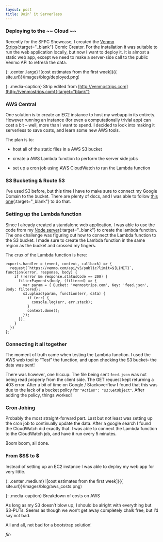 ```yaml
---
layout: post
title: Doin’ it Serverless
---
```


### Deploying to the ~~ Cloud ~~

Recently for the SFPC Showcase, I created the [Venmo Strips](http://danielgorelick.com/#venmobots){:target="_blank"} Comic Creator. For the installation it was suitable to run the web application locally, but now I want to deploy it. It is almost a static web app, except we need to make a server-side call to the public Venmo API to refresh the data. 

{: .center .large}
![cost estimates from the first week]({{ site.url}}/images/blog/deployed.png)

{: .media-caption}
Strip edited from [http://venmostrips.com](http://venmostrips.com){:target="blank"}

### AWS Central

One solution is to create an EC2 instance to host my webapp in its entirety. However running an instance (for even a computationally trivial app) can cost a bit – well, more than I want to spend. I decided to look into making it serverless to save costs, and learn some new AWS tools. 

The plan is to: 

- host all of the static files in a AWS S3 bucket

- create a AWS Lambda function to perform the server side jobs

- set up a cron job using AWS CloudWatch to run the Lambda function

### S3 Bucketing & Route 53

I've used S3 before, but this time I have to make sure to connect my Google Domain to the bucket. There are plenty of docs, and I was able to follow [this one](http://docs.aws.amazon.com/AmazonS3/latest/dev/website-hosting-custom-domain-walkthrough.html){:target="_blank"} to do that. 

### Setting up the Lambda function

Since I already created a standalone web application, I was able to use the code from my [Node server](https://github.com/dqgorelick/venmo-bots/blob/master/server.js){:target="_blank"} to create the lambda function. The one challenge was figuring out how to connect the Lambda function to the S3 bucket. I made sure to create the Lambda function in the same region as the bucket and crossed my fingers. 

The crux of the Lambda function is here: 

```
exports.handler = (event, context, callback) => {
  request(`https://venmo.com/api/v5/public?limit=${LIMIT}`, function(error, response, body) {
    if (!error && response.statusCode == 200) {
      filterPayments(body, (filtered) => {
        var param = { Bucket: 'venmostrips.com', Key: 'feed.json', Body: filtered};
        s3.upload(param, function(err, data) {
          if (err) {
            console.log(err, err.stack);
          }
          context.done();
        });
      });
    }
  })
};
```

### Connecting it all together
The moment of truth came when testing the Lambda function. I used the AWS web tool to “Test” the function, and upon checking the S3 bucket– the data was sent! 

There was however, one hiccup. The file being sent `feed.json` was not being read properly from the client side. The GET request kept returning a 403 error. After a bit of time on Google / Stackoverflow I found that this was due to the lack of a bucket policy for `"Action": "s3:GetObject"`. After adding the policy, things worked! 

### Cron Jobing
Probably the most straight-forward part. Last but not least was setting up the cron job to continually update the data. After a google search I found the CloudWatch did exactly that. I was able to connect the Lambda function to the CloudWatch job, and have it run every 5 minutes. 

Boom boom, all done. 

### From $$$ to $ 
Instead of setting up an EC2 instance I was able to deploy my web app for very little.

{: .center .medium}
![cost estimates from the first week]({{ site.url}}/images/blog/aws_costs.png)

{: .media-caption}
Breakdown of costs on AWS

As long as my S3 doesn’t blow up, I should be alright with everything but S3-PUTs. Seems as though we won’t get away completely chalk free, but I’d say not bad.

All and all, not bad for a bootstrap solution! 

_fin_
